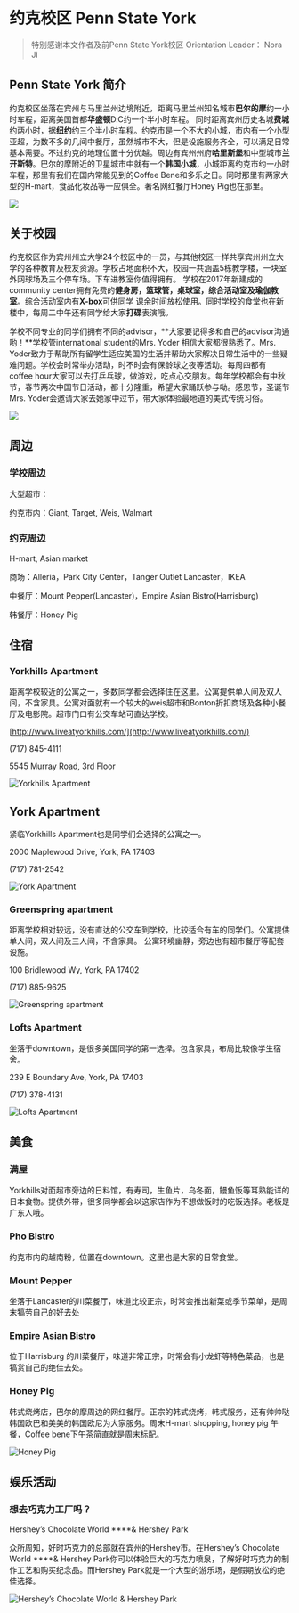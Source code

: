 # 约克校区 Penn State York

> 特别感谢本文作者及前Penn State York校区 Orientation Leader： Nora Ji

## **Penn State York 简介**

约克校区坐落在宾州与马里兰州边境附近，距离马里兰州知名城市**巴尔的摩**约一小时车程，距离美国首都**华盛顿**D.C约一个半小时车程。 同时距离宾州历史名城**费城**约两小时，据**纽约**约三个半小时车程。约克市是一个不大的小城，市内有一个小型亚超，为数不多的几间中餐厅，虽然城市不大，但是设施服务齐全，可以满足日常基本需要。不过约克的地理位置十分优越。周边有宾州州府**哈里斯堡**和中型城市**兰开斯特**。巴尔的摩附近的卫星城市中就有一个**韩国小城**，小城距离约克市约一小时车程，那里有我们在国内常能见到的Coffee Bene和多乐之日。同时那里有两家大型的H-mart，食品化妆品等一应俱全。著名网红餐厅Honey Pig也在那里。

![](../.gitbook/assets/image%20%2886%29.png)

## 关于校园

约克校区作为宾州州立大学24个校区中的一员，与其他校区一样共享宾州州立大学的各种教育及校友资源。学校占地面积不大，校园一共涵盖5栋教学楼，一块室外网球场及三个停车场。下车进教室你值得拥有。 学校在2017年新建成的community center拥有免费的**健身房，篮球管，桌球室，综合活动室及瑜伽教室**。综合活动室内有**X-box**可供同学 课余时间放松使用。同时学校的食堂也在新楼中，每周二中午还有同学给大家**打碟**表演哦。

学校不同专业的同学们拥有不同的advisor，**大家要记得多和自己的advisor沟通哟！**学校管international student的Mrs. Yoder 相信大家都很熟悉了。Mrs. Yoder致力于帮助所有留学生适应美国的生活并帮助大家解决日常生活中的一些疑难问题。学校会时常举办活动，时不时会有保龄球之夜等活动。每周四都有coffee hour大家可以去打乒乓球，做游戏，吃点心交朋友。每年学校都会有中秋节，春节两次中国节日活动，都十分隆重，希望大家踊跃参与呦。感恩节，圣诞节Mrs. Yoder会邀请大家去她家中过节，带大家体验最地道的美式传统习俗。

![](../.gitbook/assets/image%20%28129%29.png)

## **周边**

### 学校周边

大型超市： 

约克市内：Giant, Target, Weis, Walmart 

### 约克周边

H-mart, Asian market 

商场：Alleria，Park City Center，Tanger Outlet Lancaster，IKEA

中餐厅：Mount Pepper\(Lancaster\)，Empire Asian Bistro\(Harrisburg\)

韩餐厅：Honey Pig

## **住宿**

### **Yorkhills Apartment**

距离学校较近的公寓之一，多数同学都会选择住在这里。公寓提供单人间及双人间，不含家具。公寓对面就有一个较大的weis超市和Bonton折扣商场及各种小餐厅及电影院。超市门口有公交车站可直达学校。

[http://www.liveatyorkhills.com/](http://www.liveatyorkhills.com/)

\(717\) 845-4111

5545 Murray Road, 3rd Floor

![Yorkhills Apartment](../.gitbook/assets/image%20%2891%29.png)

## York **A**partment

紧临Yorkhills Apartment也是同学们会选择的公寓之一。

2000 Maplewood Drive, York, PA 17403

\(717\) 781-2542

![York Apartment](../.gitbook/assets/image%20%2859%29.png)

### Greenspring apartment

距离学校相对较远，没有直达的公交车到学校，比较适合有车的同学们。公寓提供单人间，双人间及三人间，不含家具。 公寓环境幽静，旁边也有超市餐厅等配套设施。

100 Bridlewood Wy, York, PA 17402

\(717\) 885-9625

![Greenspring apartment](../.gitbook/assets/image%20%28155%29.png)

### Lofts Apartment

坐落于downtown，是很多美国同学的第一选择。包含家具，布局比较像学生宿舍。

239 E Boundary Ave, York, PA 17403

​\(717\) 378-4131

![Lofts Apartment](../.gitbook/assets/image%20%2841%29.png)

## **美食**

### 满屋

Yorkhills对面超市旁边的日料馆，有寿司，生鱼片，乌冬面，鳗鱼饭等耳熟能详的日本食物。提供外带，很多同学都会以这家店作为不想做饭时的吃饭选择。老板是广东人哦。

### Pho Bistro

约克市内的越南粉，位置在downtown。这里也是大家的日常食堂。

### Mount Pepper

坐落于Lancaster的川菜餐厅，味道比较正宗，时常会推出新菜或季节菜单，是周末犒劳自己的好去处

### Empire Asian Bistro

位于Harrisburg 的川菜餐厅，味道非常正宗，时常会有小龙虾等特色菜品，也是犒赏自己的绝佳去处。

### Honey Pig

韩式烧烤店，巴尔的摩周边的网红餐厅。正宗的韩式烧烤，韩式服务，还有帅帅哒韩国欧巴和美美的韩国欧尼为大家服务。周末H-mart shopping, honey pig 午餐，Coffee bene下午茶简直就是周末标配。

![Honey Pig](../.gitbook/assets/image%20%2840%29.png)

## **娱乐活动**

### **想去巧克力工厂吗？**

Hershey’s Chocolate World ****& Hershey Park

众所周知，好时巧克力的总部就在宾州的Hershey市。在Hershey’s Chocolate World ****& Hershey Park你可以体验巨大的巧克力喷泉，了解好时巧克力的制作工艺和购买纪念品。而Hershey Park就是一个大型的游乐场，是假期放松的绝佳选择。

![Hershey&#x2019;s Chocolate World &amp; Hershey Park](../.gitbook/assets/image%20%2870%29.png)

